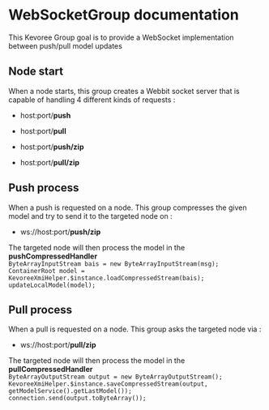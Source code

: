# WebSocketGroup documentation

This Kevoree Group goal is to provide a WebSocket implementation between push/pull model updates

## Node start
When a node starts, this group creates a Webbit socket server that is capable of handling 4 different kinds of requests :

*   host:port/**push**

*   host:port/**pull**

*   host:port/**push/zip**

*   host:port/**pull/zip**

## Push process
When a push is requested on a node. This group compresses the given model and try to send it to the targeted node on :

*   ws://host:port/**push/zip**

The targeted node will then process the model in the **pushCompressedHandler**  
    `ByteArrayInputStream bais = new ByteArrayInputStream(msg);  
    ContainerRoot model = KevoreeXmiHelper.$instance.loadCompressedStream(bais);  
    updateLocalModel(model);`

## Pull process
When a pull is requested on a node. This group asks the targeted node via :

* ws://host:port/**pull/zip**

The targeted node will then process the model in the **pullCompressedHandler**  
    `ByteArrayOutputStream output = new ByteArrayOutputStream();  
    KevoreeXmiHelper.$instance.saveCompressedStream(output, getModelService().getLastModel());  
    connection.send(output.toByteArray());`
